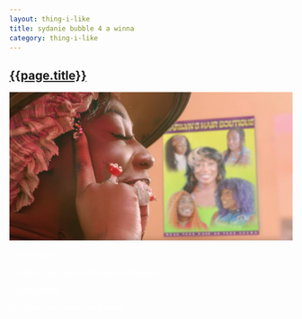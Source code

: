 ```yaml
---
layout: thing-i-like
title: sydanie bubble 4 a winna
category: thing-i-like
---
```


<section style="background-image: url('../assets/images/bubbles.gif'); color: white">
<a href="https://www.youtube.com/watch?v=fqTCN1TKyzM"><h2>{{page.title}}</h2></a>
<img src="../assets/images/bubble 4 a winna.webp">
<p>
Say my name
</p>
<p>
Go again and again and again and again
</p>
<p>
Say my name
</p>
<p>
Go again, and again..and again
</p>
</section>
